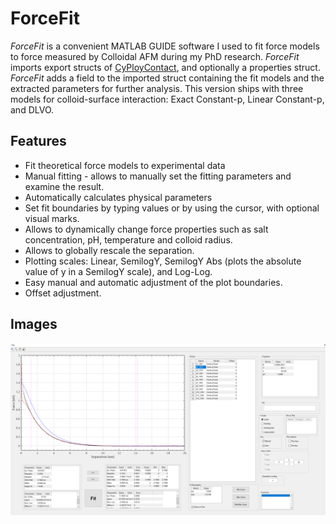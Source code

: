 # ForceFit
*ForceFit* is a convenient MATLAB GUIDE software I used to fit force models to force measured by Colloidal AFM during my PhD research. *ForceFit* imports export structs of [CyPloyContact](https://github.com/talobs/CyPlotContact), and optionally a properties struct. *ForceFit* adds a field to the imported struct containing the fit models and the extracted parameters for further analysis. This version ships with three models for colloid-surface interaction:  Exact Constant-p, Linear Constant-p, and DLVO.

## Features
- Fit theoretical force models to experimental data
- Manual fitting - allows to manually set the fitting parameters and examine the result.
- Automatically calculates physical parameters
- Set fit boundaries by typing values or by using the cursor, with optional visual marks.
- Allows to dynamically change force properties such as salt concentration, pH, temperature and colloid radius.
- Allows to globally rescale the separation.
- Plotting scales: Linear, SemilogY, SemilogY Abs (plots the absolute value of y in a SemilogY scale), and Log-Log.
- Easy manual and automatic adjustment of the plot boundaries.
- Offset adjustment.

## Images
![](./images/image1.png)